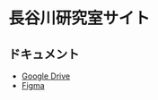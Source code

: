 # 長谷川研究室サイト

## ドキュメント
- [Google Drive](https://drive.google.com/drive/folders/0AOHPi4wnlezvUk9PVA)
- [Figma](https://www.figma.com/file/1FpvalMz7emAiJhIXegoOB/osm-design?node-id=13%3A257)
